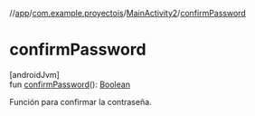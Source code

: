 //[app](../../../index.md)/[com.example.proyectois](../index.md)/[MainActivity2](index.md)/[confirmPassword](confirm-password.md)

# confirmPassword

[androidJvm]\
fun [confirmPassword](confirm-password.md)(): [Boolean](https://kotlinlang.org/api/latest/jvm/stdlib/kotlin/-boolean/index.html)

Función para confirmar la contraseña.

